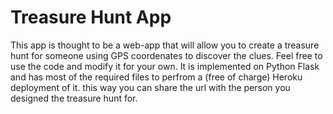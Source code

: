 # Treasure Hunt App
This app is thought to be a web-app that will allow you to create a treasure hunt for someone using GPS coordenates to discover the clues. 
Feel free to use the code and modify it for your own. It is implemented on Python Flask and has most of the required files to perfrom a (free of charge) Heroku deployment of it. this way you can share the url with the person you designed the treasure hunt for.

